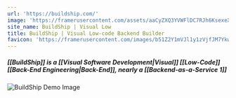 ```yaml
---
url: 'https://buildship.com/'
image: 'https://framerusercontent.com/assets/aaCyZXQ3YVWFlDC7RJh6KsexeXM.png'
site_name: BuildShip | Visual Low
title: BuildShip | Visual Low-code Backend Builder
favicon: 'https://framerusercontent.com/images/b51Z2Y1mVJl1y1zVjfJM7Ykw8O0.png'
---
```

##### [[BuildShip]] is a [[Visual Software Development|Visual]] [[Low-Code]] [[Back-End Engineering|Back-End]], nearly a [[Backend-as-a-Service 1]]
![BuildShip Demo Image](https://i.imgur.com/FBGAhTw.png)
